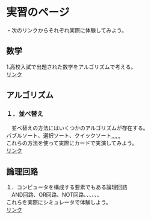 <h1>実習のページ</h1>

・次のリンクからそれぞれ実際に体験してみよう。<p>


<h2>数学</h2>
1.高校入試で出題された数学をアルゴリズムで考える。<br>
<a href="https://y2020am.github.io/Entrance_Q5" target="blank">リンク</a>


<h2>アルゴリズム</h2>
<h3>１．並べ替え</h3>
　並べ替えの方法にはいくつかのアルゴリズムが存在する。<br>
バブルソート、選択ソート、クイックソート,,,,,,<br>
これらの方法を使って実際にカードで実演してみよう。<br>
   <a href="https://y2020am.github.io/Sorting_cards" target="blank">リンク</a>

<h2>論理回路</h2>
１．コンピュータを構成する要素でもある論理回路<br>
　AND回路、OR回路、NOT回路、、、、、、<br>
これらを実際にシミュレータで体験しよう。<br>
<a href="https://www.falstad.com/circuit/" target="blank">リンク</a>


